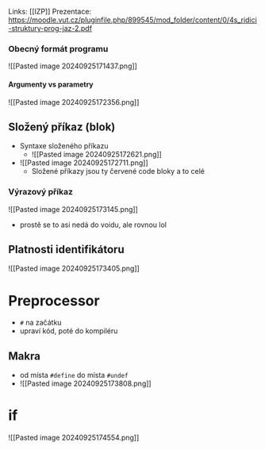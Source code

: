 Links: [[IZP]]
Prezentace: https://moodle.vut.cz/pluginfile.php/899545/mod_folder/content/0/4s_ridici-struktury-prog-jaz-2.pdf

### Obecný formát programu
![[Pasted image 20240925171437.png]]

#### Argumenty vs parametry
![[Pasted image 20240925172356.png]]

## Složený příkaz (blok)
- Syntaxe složeného příkazu
	- ![[Pasted image 20240925172621.png]]
- ![[Pasted image 20240925172711.png]]
	- Složené příkazy jsou ty červené code bloky a to celé

### Výrazový příkaz
![[Pasted image 20240925173145.png]]
- prostě se to asi nedá do voidu, ale rovnou lol

## Platnosti identifikátoru
![[Pasted image 20240925173405.png]]

# Preprocessor
- `#` na začátku
- upraví kód, poté do kompiléru
## Makra
- od místa `#define` do místa `#undef`
- ![[Pasted image 20240925173808.png]]


# if
![[Pasted image 20240925174554.png]]
